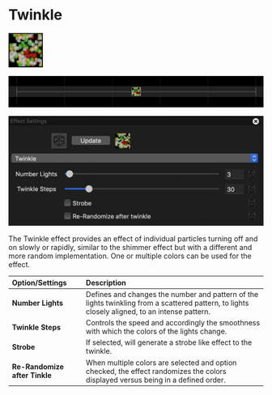 # Twinkle

![Icon](../../.gitbook/assets/image%20%28307%29.png)

![Sequencer Grid](../../.gitbook/assets/image%20%28731%29.png)

![](../../.gitbook/assets/image%20%28638%29.png)

The Twinkle effect provides an effect of individual particles turning off and on slowly or rapidly, similar to the shimmer effect but with a different and more random implementation.  One or multiple colors can be used for the effect.

| Option/Settings | Description |
| :--- | :--- |
| **Number Lights** | Defines and changes the number and pattern of the lights twinkling from a scattered pattern, to lights closely aligned, to an intense pattern. |
| **Twinkle Steps** | Controls the speed and accordingly the smoothness with which the colors of the lights change. |
| **Strobe** | If selected, will generate a strobe like effect to the twinkle. |
| **Re-Randomize after Tinkle** | When multiple colors are selected and option checked, the effect randomizes the colors displayed versus being in a defined order. |

